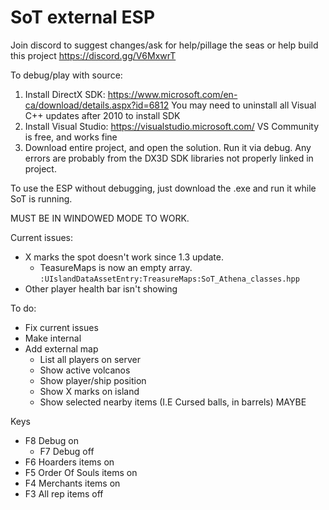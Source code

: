 # SoT external ESP

Join discord to suggest changes/ask for help/pillage the seas or help build this project
https://discord.gg/V6MxwrT

To debug/play with source:

1. Install DirectX SDK: https://www.microsoft.com/en-ca/download/details.aspx?id=6812
You may need to uninstall all Visual C++ updates after 2010 to install SDK
2. Install Visual Studio: https://visualstudio.microsoft.com/
VS Community is free, and works fine
3. Download entire project, and open the solution. Run it via debug.
Any errors are probably from the DX3D SDK libraries not properly linked in project. 

To use the ESP without debugging, just download the .exe and run it while SoT is running. 

MUST BE IN WINDOWED MODE TO WORK. 

Current issues:
- X marks the spot doesn't work since 1.3 update. 
  - TeasureMaps is now an empty array. ```:UIslandDataAssetEntry:TreasureMaps:SoT_Athena_classes.hpp```
- Other player health bar isn't showing

To do:
- Fix current issues
- Make internal
- Add external map
  - List all players on server
  - Show active volcanos
  - Show player/ship position
  - Show X marks on island
  - Show selected nearby items (I.E Cursed balls, in barrels) MAYBE

Keys
- F8 Debug on
  - F7 Debug off
- F6 Hoarders items on
- F5 Order Of Souls items on
- F4 Merchants items on
- F3 All rep items off
